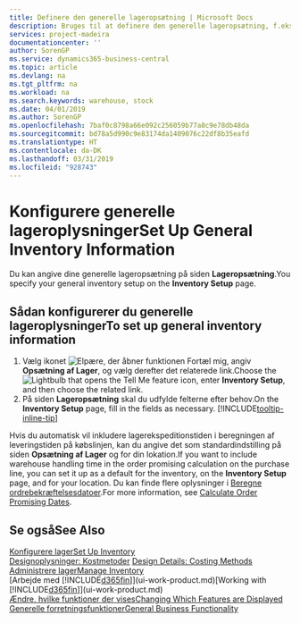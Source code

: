 ```yaml
---
title: Definere den generelle lageropsætning | Microsoft Docs
description: Bruges til at definere den generelle lageropsætning, f.eks. nummerserier og lokationer, så du f.eks. kan administrere dit lagersted og din lagerbeholdning.
services: project-madeira
documentationcenter: ''
author: SorenGP
ms.service: dynamics365-business-central
ms.topic: article
ms.devlang: na
ms.tgt_pltfrm: na
ms.workload: na
ms.search.keywords: warehouse, stock
ms.date: 04/01/2019
ms.author: SorenGP
ms.openlocfilehash: 7baf0c8798a66e092c256059b77a8c9e78db48da
ms.sourcegitcommit: bd78a5d990c9e83174da1409076c22df8b35eafd
ms.translationtype: HT
ms.contentlocale: da-DK
ms.lasthandoff: 03/31/2019
ms.locfileid: "928743"
---
```

# <a name="set-up-general-inventory-information"></a><span data-ttu-id="1274c-103">Konfigurere generelle lageroplysninger</span><span class="sxs-lookup"><span data-stu-id="1274c-103">Set Up General Inventory Information</span></span>
<span data-ttu-id="1274c-104">Du kan angive dine generelle lageropsætning på siden **Lageropsætning**.</span><span class="sxs-lookup"><span data-stu-id="1274c-104">You specify your general inventory setup on the **Inventory Setup** page.</span></span>

## <a name="to-set-up-general-inventory-information"></a><span data-ttu-id="1274c-105">Sådan konfigurerer du generelle lageroplysninger</span><span class="sxs-lookup"><span data-stu-id="1274c-105">To set up general inventory information</span></span>
1. <span data-ttu-id="1274c-106">Vælg ikonet ![Elpære, der åbner funktionen Fortæl mig](media/ui-search/search_small.png "Fortæl mig, hvad du vil foretage dig"), angiv **Opsætning af Lager**, og vælg derefter det relaterede link.</span><span class="sxs-lookup"><span data-stu-id="1274c-106">Choose the ![Lightbulb that opens the Tell Me feature](media/ui-search/search_small.png "Tell me what you want to do") icon, enter **Inventory Setup**, and then choose the related link.</span></span>
2. <span data-ttu-id="1274c-107">På siden **Lageropsætning** skal du udfylde felterne efter behov.</span><span class="sxs-lookup"><span data-stu-id="1274c-107">On the **Inventory Setup** page, fill in the fields as necessary.</span></span> [!INCLUDE[tooltip-inline-tip](includes/tooltip-inline-tip_md.md)]

<span data-ttu-id="1274c-108">Hvis du automatisk vil inkludere lagerekspeditionstiden i beregningen af leveringstiden på købslinjen, kan du angive det som standardindstilling på siden **Opsætning af Lager** og for din lokation.</span><span class="sxs-lookup"><span data-stu-id="1274c-108">If you want to include warehouse handling time in the order promising calculation on the purchase line, you can set it up as a default for the inventory, on the **Inventory Setup** page, and for your location.</span></span> <span data-ttu-id="1274c-109">Du kan finde flere oplysninger i [Beregne ordrebekræftelsesdatoer](sales-how-to-calculate-order-promising-dates.md).</span><span class="sxs-lookup"><span data-stu-id="1274c-109">For more information, see [Calculate Order Promising Dates](sales-how-to-calculate-order-promising-dates.md).</span></span>  

## <a name="see-also"></a><span data-ttu-id="1274c-110">Se også</span><span class="sxs-lookup"><span data-stu-id="1274c-110">See Also</span></span>
[<span data-ttu-id="1274c-111">Konfigurere lager</span><span class="sxs-lookup"><span data-stu-id="1274c-111">Set Up Inventory</span></span>](inventory-setup-inventory.md)  
<span data-ttu-id="1274c-112">[Designoplysninger: Kostmetoder](design-details-costing-methods.md)  </span><span class="sxs-lookup"><span data-stu-id="1274c-112">[Design Details: Costing Methods](design-details-costing-methods.md)  </span></span>  
[<span data-ttu-id="1274c-113">Administrere lager</span><span class="sxs-lookup"><span data-stu-id="1274c-113">Manage Inventory</span></span>](inventory-manage-inventory.md)  
<span data-ttu-id="1274c-114">[Arbejde med [!INCLUDE[d365fin](includes/d365fin_md.md)]](ui-work-product.md)</span><span class="sxs-lookup"><span data-stu-id="1274c-114">[Working with [!INCLUDE[d365fin](includes/d365fin_md.md)]](ui-work-product.md)</span></span>  
[<span data-ttu-id="1274c-115">Ændre, hvilke funktioner der vises</span><span class="sxs-lookup"><span data-stu-id="1274c-115">Changing Which Features are Displayed</span></span>](ui-experiences.md)  
[<span data-ttu-id="1274c-116">Generelle forretningsfunktioner</span><span class="sxs-lookup"><span data-stu-id="1274c-116">General Business Functionality</span></span>](ui-across-business-areas.md)

